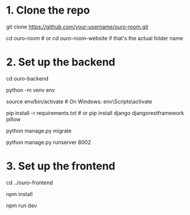 # 1. Clone the repo

git clone https://github.com/your-username/ouro-room.git

cd ouro-room  # or cd ouro-room-website if that's the actual folder name

# 2. Set up the backend

cd ouro-backend

python -m venv env

source env/bin/activate  # On Windows: env\Scripts\activate

pip install -r requirements.txt  # or pip install django djangorestframework pillow

python manage.py migrate

python manage.py runserver 8002

# 3. Set up the frontend

cd ../ouro-frontend

npm install

npm run dev
